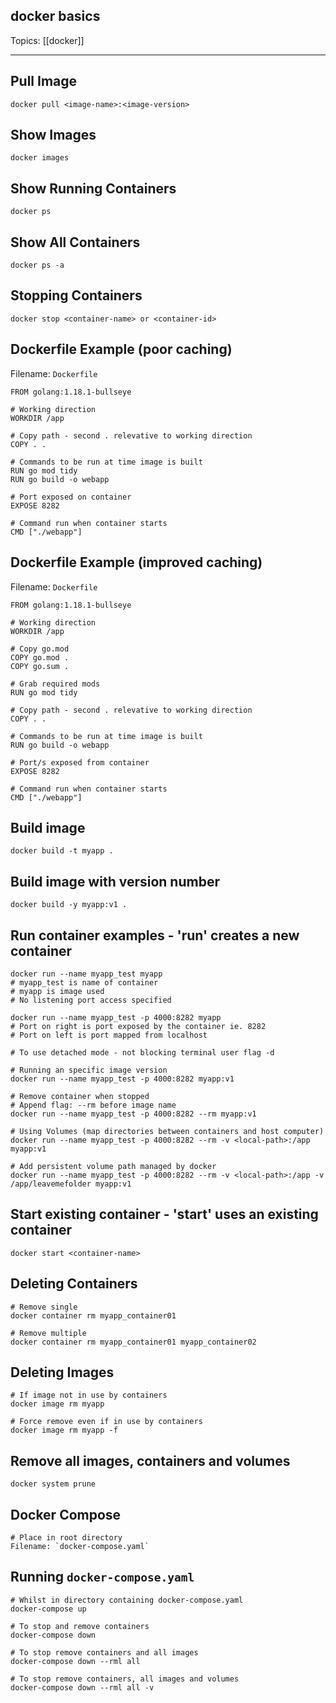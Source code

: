 ## docker basics

Topics: [[docker]]  

---
## Pull Image
`docker pull <image-name>:<image-version>`

## Show Images
`docker images`

## Show Running Containers
`docker ps`

## Show All Containers
`docker ps -a`

## Stopping Containers
`docker stop <container-name> or <container-id>`

## Dockerfile Example (poor caching)

Filename: `Dockerfile`

```
FROM golang:1.18.1-bullseye

# Working direction
WORKDIR /app

# Copy path - second . relevative to working direction
COPY . .

# Commands to be run at time image is built
RUN go mod tidy
RUN go build -o webapp

# Port exposed on container
EXPOSE 8282

# Command run when container starts
CMD ["./webapp"]

```

## Dockerfile Example (improved caching)

Filename: `Dockerfile`

```
FROM golang:1.18.1-bullseye

# Working direction
WORKDIR /app

# Copy go.mod
COPY go.mod .
COPY go.sum .

# Grab required mods
RUN go mod tidy

# Copy path - second . relevative to working direction
COPY . .

# Commands to be run at time image is built
RUN go build -o webapp

# Port/s exposed from container
EXPOSE 8282

# Command run when container starts
CMD ["./webapp"]

```

## Build image
`docker build -t myapp .`

## Build image with version number
`docker build -y myapp:v1 .`

## Run container examples - 'run' creates a new container
```
docker run --name myapp_test myapp
# myapp_test is name of container
# myapp is image used
# No listening port access specified

docker run --name myapp_test -p 4000:8282 myapp
# Port on right is port exposed by the container ie. 8282
# Port on left is port mapped from localhost

# To use detached mode - not blocking terminal user flag -d

# Running an specific image version
docker run --name myapp_test -p 4000:8282 myapp:v1

# Remove container when stopped
# Append flag: --rm before image name
docker run --name myapp_test -p 4000:8282 --rm myapp:v1

# Using Volumes (map directories between containers and host computer)
docker run --name myapp_test -p 4000:8282 --rm -v <local-path>:/app myapp:v1

# Add persistent volume path managed by docker
docker run --name myapp_test -p 4000:8282 --rm -v <local-path>:/app -v /app/leavemefolder myapp:v1

```

## Start existing container - 'start' uses an existing container
```
docker start <container-name>
```

## Deleting Containers
```
# Remove single
docker container rm myapp_container01

# Remove multiple 
docker container rm myapp_container01 myapp_container02
```

## Deleting Images
```
# If image not in use by containers
docker image rm myapp

# Force remove even if in use by containers
docker image rm myapp -f
```

## Remove all images, containers and volumes
```
docker system prune
```

## Docker Compose
```
# Place in root directory
Filename: `docker-compose.yaml`

```

## Running `docker-compose.yaml`
```
# Whilst in directory containing docker-compose.yaml
docker-compose up

# To stop and remove containers
docker-compose down

# To stop remove containers and all images
docker-compose down --rml all

# To stop remove containers, all images and volumes
docker-compose down --rml all -v
```
